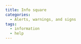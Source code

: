 ```yaml
---
title: Info square
categories:
  - Alerts, warnings, and signs
tags:
  - information
  - help
---
```


